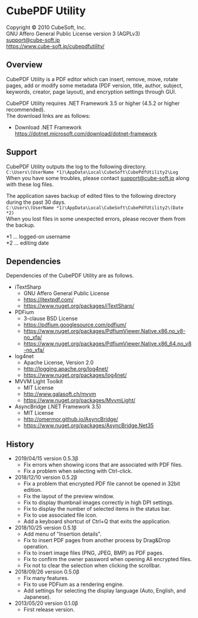 CubePDF Utility
====

Copyright © 2010 CubeSoft, Inc.  
GNU Affero General Public License version 3 (AGPLv3)  
support@cube-soft.jp  
https://www.cube-soft.jp/cubepdfutility/

## Overview

CubePDF Utility is a PDF editor which can insert, remove, move, rotate pages, add or modify some metadata (PDF version, title, author, subject, keywords, creator, page layout), and encryption settings through GUI.

CubePDF Utility requires .NET Framework 3.5 or higher (4.5.2 or higher recommended).  
The download links are as follows:

* Download .NET Framework  
  https://dotnet.microsoft.com/download/dotnet-framework

## Support

CubePDF Utility outputs the log to the following directory.  
```C:\Users\(UserName *1)\AppData\Local\CubeSoft\CubePdfUtility2\Log```  
When you have some troubles, please contact support@cube-soft.jp along with these log files.

The application saves backup of edited files to the following directory during the past 30 days.  
```C:\Users\(UserName *1)\AppData\Local\CubeSoft\CubePdfUtility2\(Date *2)```  
When you lost files in some unexpected errors, please recover them from the backup.

*1 ... logged-on username  
*2 ... editing date

## Dependencies

Dependencies of the CubePDF Utility are as follows.

* iTextSharp
    - GNU Affero General Public License
    - https://itextpdf.com/
    - https://www.nuget.org/packages/iTextSharp/
* PDFium
    - 3-clause BSD License
    - https://pdfium.googlesource.com/pdfium/
    - https://www.nuget.org/packages/PdfiumViewer.Native.x86.no_v8-no_xfa/
    - https://www.nuget.org/packages/PdfiumViewer.Native.x86_64.no_v8-no_xfa/
* log4net
    - Apache License, Version 2.0
    - http://logging.apache.org/log4net/
    - https://www.nuget.org/packages/log4net/
* MVVM Light Toolkit
    - MIT License
    - http://www.galasoft.ch/mvvm
    - https://www.nuget.org/packages/MvvmLight/
* AsyncBridge (.NET Framework 3.5)
    - MIT License
    - http://omermor.github.io/AsyncBridge/
    - https://www.nuget.org/packages/AsyncBridge.Net35

## History

* 2019/04/15 version 0.5.3β
    - Fix errors when showing icons that are associated with PDF files.
    - Fix a problem when selecting with Ctrl-click.
* 2018/12/10 version 0.5.2β
    - Fix a problem that encrypted PDF file cannot be opened in 32bit edition.
    - Fix the layout of the preview window.
    - Fix to display thumbnail images correctly in high DPI settings.
    - Fix to display the number of selected items in the status bar.
    - Fix to use associated file icon.
    - Add a keyboard shortcut of Ctrl+Q that exits the application.
* 2018/10/25 version 0.5.1β
    - Add menu of "Insertion details".
    - Fix to insert PDF pages from another process by Drag&Drop operation.
    - Fix to insert image files (PNG, JPEG, BMP) as PDF pages.
    - Fix to confirm the owner password when opening All encrypted files.
    - Fix not to clear the selection when clicking the scrollbar.
* 2018/09/26 version 0.5.0β
    - Fix many features.
    - Fix to use PDFium as a rendering engine.
    - Add settings for selecting the display language (Auto, English, and Japanese).
* 2013/05/20 version 0.1.0β
    - First release version.
